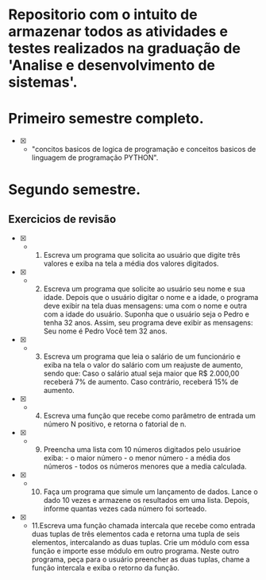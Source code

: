 # Repositorio com o intuito de armazenar todos as atividades e testes realizados na graduação de 'Analise e desenvolvimento de sistemas'.

 # Primeiro semestre completo.

 - [X] - "concitos basicos de logica de programação e conceitos basicos de linguagem de programação PYTHON".

# Segundo semestre.

##  Exercicios de revisão 

- [X] - 1. Escreva um programa que solicita ao usuário que digite três valores e exiba na tela a média dos valores digitados.    

- [X] - 2. Escreva um programa que solicite ao usuário seu nome e sua idade. Depois que o usuário digitar o nome e a idade, o programa deve exibir na tela duas mensagens: uma com o nome e outra com a idade do usuário. Suponha que o usuário seja o Pedro e tenha 32 anos. Assim, seu programa deve exibir as mensagens: 
Seu nome é Pedro
Você tem 32 anos.

- [X] - 3. Escreva um programa que leia o salário de um funcionário  e exiba na tela o valor do salário com um reajuste de aumento, sendo que:
Caso o salário atual seja maior que R$ 2.000,00 receberá 7% de aumento.
Caso contrário, receberá 15% de aumento.

- [X] - 4. Escreva uma função que recebe como parâmetro de entrada um número N positivo, e retorna o fatorial de n.

- [X] - 9. Preencha uma lista com 10 números digitados pelo usuárioe exiba:
           - o maior número 
           - o menor número
           - a média dos números 
           - todos os números menores que a media calculada.
- [X] - 10. Faça um programa que simule um lançamento de dados. Lance o dado 10 vezes e armazene os resultados em uma lista. Depois, informe quantas vezes cada número foi sorteado.

- [X] - 11.Escreva uma função chamada intercala que recebe como entrada duas tuplas de três elementos cada e retorna uma tupla de seis elementos, intercalando as duas tuplas.
Crie um módulo com essa função e importe esse módulo em outro programa. Neste outro programa, peça para o usuário preencher as duas tuplas, chame a função intercala e exiba o retorno da função.
